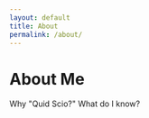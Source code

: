 ```yaml
---
layout: default
title: About
permalink: /about/
---
```


<h1>About Me</h1>
<p>Why "Quid Scio?" What do I know?</p>

<!-- <p>1. Order from chaos</p>
<p>2. Every transition is an opportunity...IF you act. </p> -->
